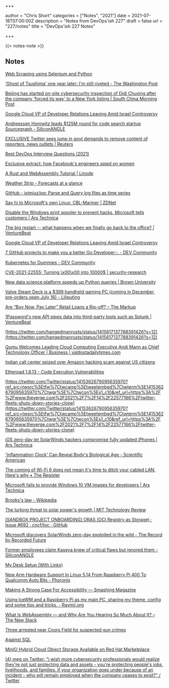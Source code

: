 +++

author = "Chris Short"
categories = ["Notes", "2021"]
date = 2021-07-18T07:00:00Z
description = "Notes from DevOps'ish 227"
draft = false
url = "227/notes"
title = "DevOps'ish 227 Notes"

+++

{{< notes-note >}}

## Notes

[Web Scraping using Selenium and Python](https://www.scrapingbee.com/blog/selenium-python/)

[‘Ghost of Tsushima' one year later: I'm still riveted - The Washington Post](https://www.washingtonpost.com/video-games/2021/07/16/ghost-tsushima-anniverary/?utm_source=rss&utm_medium=referral&utm_campaign=wp_business-technology&utm_source=reddit.com)

[Beijing has started on-site cybersecurity inspection of Didi Chuxing after the company ‘forced its way' to a New York listing | South China Morning Post](https://www.scmp.com/tech/tech-trends/article/3141362/beijing-has-started-site-cybersecurity-review-didi-chuxing-after?utm_source=rss_feed)

[Google Cloud VP of Developer Relations Leaving Amid Israel Controversy](https://www.businessinsider.com/vp-devrel-google-cloud-leaving-company-linkedin-blog-israel-2021-7?utm_source=reddit.com)

[Andreessen Horowitz leads $125M round for code search startup Sourcegraph - SiliconANGLE](https://siliconangle.com/2021/07/13/andreessen-horowitz-leads-125m-round-code-search-startup-sourcegraph/)

[EXCLUSIVE Twitter sees jump in govt demands to remove content of reporters, news outlets | Reuters](https://www.reuters.com/technology/exclusive-twitter-sees-jump-govt-demands-remove-content-journalists-news-outlets-2021-07-14/?utm_source=reddit.com)

[Best DevOps Interview Questions (2021)](https://code.coursesity.com/devops-interview-questions)

[Exclusive extract: how Facebook's engineers spied on women](https://www.telegraph.co.uk/news/2021/07/12/exclusive-extract-facebooks-engineers-spied-women/)

[A Rust and WebAssembly Tutorial | Linode](https://www.linode.com/docs/guides/rust-webassembly-tutorial/?utm_campaign=Doc+%7C+Getting+Started+with+WebAssembly+Tutorial&utm_medium=social&utm_source=twitter)

[Weather Strip - Forecasts at a glance](https://www.weatherstrip.app/)

[GitHub - iximiuz/pq: Parse and Query log files as time series](https://github.com/iximiuz/pq)

[Say hi to Microsoft's own Linux: CBL-Mariner | ZDNet](https://www.zdnet.com/article/say-hi-to-microsofts-own-linux-cbl-mariner/)

[Disable the Windows print spooler to prevent hacks, Microsoft tells customers | Ars Technica](https://arstechnica.com/gadgets/2021/07/disable-the-windows-print-spooler-to-prevent-hacks-microsoft-tells-customers/)

[The big restart -- what happens when we finally go back to the office? | VentureBeat](https://venturebeat.com/2021/07/16/the-big-restart-what-happens-when-we-finally-go-back-to-the-office/)

[Google Cloud VP of Developer Relations Leaving Amid Israel Controversy](https://www.businessinsider.com/vp-devrel-google-cloud-leaving-company-linkedin-blog-israel-2021-7)

[7 GitHub projects to make you a better Go Developer💥 - DEV Community](https://dev.to/ankit01oss/7-github-projects-to-make-you-a-better-go-developer-2nmh)

[Kubernetes for Dummies - DEV Community](https://dev.to/stevenmcgown/kubernetes-for-dummies-5hmh)

[CVE-2021-22555: Turning \x00\x00 into 10000$ | security-research](https://google.github.io/security-research/pocs/linux/cve-2021-22555/writeup.html)

[New data science platform speeds up Python queries | Brown University](https://www.brown.edu/news/2021-07-01/tuplex)

[Valve Steam Deck is a $399 handheld gaming PC (coming in December, pre-orders open July 16) - Liliputing](https://liliputing.com/2021/07/valve-stream-deck-is-a-399-handheld-gaming-pc-coming-in-december-pre-orders-open-july-16.html)

[Are “Buy Now, Pay Later” Retail Loans a Rip-off? – The Markup](https://themarkup.org/ask-the-markup/2021/07/15/are-buy-now-pay-later-retail-loans-a-rip-off)

[1Password's new API pipes data into third-party tools such as Splunk | VentureBeat](https://venturebeat.com/2021/07/15/1passwords-new-api-pipes-data-into-third-party-tools-such-as-splunk/)

[https://twitter.com/hangedmanrusts/status/1415617137788391426?s=12](https://twitter.com/hangedmanrusts/status/1415617137788391426?s=12)

[Qumu Welcomes Leading Cloud Computing Executive Andi Mann as Chief Technology Officer | Business | valdostadailytimes.com](https://www.valdostadailytimes.com/news/business/qumu-welcomes-leading-cloud-computing-executive-andi-mann-as-chief-technology-officer/article_003fb974-9096-5736-813d-c30646388e3a.html)

[Indian call center seized over Amazon hacking scam against US citizens](https://www.hackread.com/indian-call-center-amazon-account-hacking-scam-seized/)

[Etherpad 1.8.13 - Code Execution Vulnerabilities](https://blog.sonarsource.com/etherpad-code-execution-vulnerabilities)

[https://twitter.com/Twitter/status/1415362679095635970?ref_src=twsrc%5Etfw%7Ctwcamp%5Etweetembed%7Ctwterm%5E1415362679095635970%7Ctwgr%5E%7Ctwcon%5Es1_c10&ref_url=https%3A%2F%2Fwww.theverge.com%2F2021%2F7%2F14%2F22577166%2Ftwitter-fleets-shuts-down-stories-clone](https://twitter.com/Twitter/status/1415362679095635970?ref_src=twsrc%5Etfw%7Ctwcamp%5Etweetembed%7Ctwterm%5E1415362679095635970%7Ctwgr%5E%7Ctwcon%5Es1_c10&ref_url=https%3A%2F%2Fwww.theverge.com%2F2021%2F7%2F14%2F22577166%2Ftwitter-fleets-shuts-down-stories-clone)

[iOS zero-day let SolarWinds hackers compromise fully updated iPhones | Ars Technica](https://arstechnica.com/gadgets/2021/07/solarwinds-hackers-used-an-ios-0-day-to-steal-google-and-microsoft-credentials/)

['Inflammation Clock' Can Reveal Body's Biological Age - Scientific American](https://www.scientificamerican.com/article/inflammation-clock-can-reveal-bodys-biological-age/)

[The coming of Wi-Fi 6 does not mean it's time to ditch your cabled LAN. Here's why • The Register](https://www.theregister.com/2021/07/14/will_i_ever_ditch_my_cabled_lan/)

[Microsoft fails to provide Windows 10 VM images for developers | Ars Technica](https://arstechnica.com/gadgets/2021/07/microsoft-fails-to-provide-windows-10-vm-images-for-developers/)

[Brooks's law - Wikipedia](https://en.wikipedia.org/wiki/Brooks's_law)

[The lurking threat to solar power's growth | MIT Technology Review](https://www.technologyreview.com/2021/07/14/1028461/solar-value-deflation-california-climate-change/)

[[SANDBOX PROJECT ONBOARDING] ORAS (OCI Registry as Storage) · Issue #692 · cncf/toc · GitHub](https://github.com/cncf/toc/issues/692)

[Microsoft discovers SolarWinds zero-day exploited in the wild - The Record by Recorded Future](https://therecord.media/microsoft-discovers-a-solarwinds-zero-day-exploited-in-the-wild/)

[Former employees claim Kaseya knew of critical flaws but ignored them - SiliconANGLE](https://siliconangle.com/2021/07/11/former-employees-claim-kaseya-knew-critical-flaws-ignored/)

[My Desk Setup (With Links)](https://anaisurl.com/my-desk-setup/)

[New Arm Hardware Support In Linux 5.14 From Raspberry Pi 400 To Qualcomm Auto Bits - Phoronix](https://www.phoronix.com/scan.php?page=news_item&px=Arm-SoC-DT-Platform-Linux-5.14)

[Making A Strong Case For Accessibility — Smashing Magazine](https://www.smashingmagazine.com/2021/07/strong-case-for-accessibility/)

[Using IceWM and a Raspberry Pi as my main PC, sharing my theme, config and some tips and tricks. - Raymii.org](https://raymii.org/s/blog/Using_IceWM_and_sharing_my_config_and_tips_tricks.html)

[What Is WebAssembly — and Why Are You Hearing So Much About It? – The New Stack](https://thenewstack.io/what-is-webassembly/)

[Three arrested near Coors Field for suspected gun crimes](https://www.denverpost.com/2021/07/10/crime-coors-field-mlb-all-star-game/)

[Against SQL](https://scattered-thoughts.net/writing/against-sql/)

[MinIO Hybrid Cloud Object Storage Available on Red Hat Marketplace](https://blog.min.io/hybrid-cloud-red-hat-openshift/)

[(4) meg on Twitter: "i wish more cybersecurity professionals would realize they're not just protecting data and assets - you're protecting people's jobs, livelihoods, and families. if your organization goes under because of an incident - who will remain employed when the company ceases to exist?" / Twitter](https://twitter.com/cybersecmeg/status/1414680565563936772)
